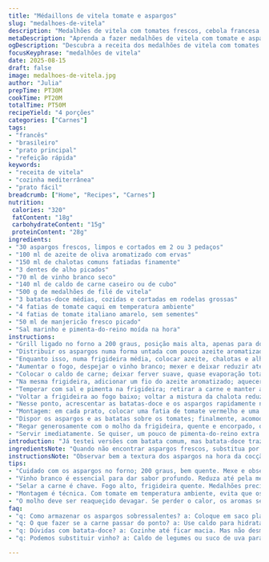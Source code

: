 ```yaml
---
title: "Médaillons de vitela tomate e aspargos"
slug: "medalhoes-de-vitela"
description: "Medalhões de vitela com tomates frescos, cebola francesa e aspargos crocantes. Com toque de vinho branco e caldo, finalizado com manjericão. Troquei as batatas grelot por batata-doce para textura e aroma diferente; usei chalotas comuns no lugar das francesas e azeite aromatizado no lugar do puro. Um prato que mistura suculência da carne, acidez do tomate, frescor das ervas e crocância do aspargo. Cozinhar à vista, observando cor, som e cheiro. Importante tirar a carne antes do ponto final para descanso. A combinação de cores é charmosa e lembra receitas mediterrâneas, sem complicação e com ingredientes facilmente encontrados no Brasil. Pronta em cerca de 45 minutos, serve quatro pessoas."
metaDescription: "Aprenda a fazer medalhões de vitela com tomate e aspargos; um prato simples, mas sofisticado, que combina sabores frescos e texturas crocantes."
ogDescription: "Descubra a receita dos medalhões de vitela com tomates e aspargos crocantes; uma explosão de sabores e texturas que impressiona."
focusKeyphrase: "medalhões de vitela"
date: 2025-08-15
draft: false
image: medalhoes-de-vitela.jpg
author: "Julia"
prepTime: PT30M
cookTime: PT20M
totalTime: PT50M
recipeYield: "4 porções"
categories: ["Carnes"]
tags:
- "francês"
- "brasileiro"
- "prato principal"
- "refeição rápida"
keywords:
- "receita de vitela"
- "cozinha mediterrânea"
- "prato fácil"
breadcrumb: ["Home", "Recipes", "Carnes"]
nutrition: 
 calories: "320"
 fatContent: "18g"
 carbohydrateContent: "15g"
 proteinContent: "28g"
ingredients:
- "30 aspargos frescos, limpos e cortados em 2 ou 3 pedaços"
- "100 ml de azeite de oliva aromatizado com ervas"
- "150 ml de chalotas comuns fatiadas finamente"
- "3 dentes de alho picados"
- "70 ml de vinho branco seco"
- "140 ml de caldo de carne caseiro ou de cubo"
- "500 g de medalhões de filé de vitela"
- "3 batatas-doce médias, cozidas e cortadas em rodelas grossas"
- "4 fatias de tomate caqui em temperatura ambiente"
- "4 fatias de tomate italiano amarelo, sem sementes"
- "50 ml de manjericão fresco picado"
- "Sal marinho e pimenta-do-reino moída na hora"
instructions:
- "Grill ligado no forno a 200 graus, posição mais alta, apenas para dourar os aspargos."
- "Distribuir os aspargos numa forma untada com pouco azeite aromatizado; salpicar sal e pimenta; assar mexendo uma vez até ficarem macios porém firmes, uns 7 minutos."
- "Enquanto isso, numa frigideira média, colocar azeite, chalotas e alho; fogo médio baixo; refogar até as chalotas ficarem translúcidas, o aroma do alho começar a estalar mas sem queimar, por uns 3 a 4 minutos."
- "Aumentar o fogo, despejar o vinho branco; mexer e deixar reduzir até a metade com som de borbulhas baixas, lembrando um líquido concentrando o sabor."
- "Colocar o caldo de carne; deixar ferver suave, quase evaporação total, por 3 minutos. Transferir essa mistura para uma tigela e reservar."
- "Na mesma frigideira, adicionar um fio do azeite aromatizado; aquecer; selar os medalhões de vitela, dourando bem ambos os lados, uns 3 minutos cada. A carne deve estar rosada no centro — nada de overcooked aqui, isso mata a textura."
- "Temperar com sal e pimenta na frigideira; retirar a carne e manter aquecida em local protegido para não ressecar — eu uso papel alumínio solto, sem pressão."
- "Voltar a frigideira ao fogo baixo; voltar a mistura da chalota reduzida (ainda deve ter aquela pegada de vinho e caldo). Provar, ajustar o sal e pimenta; essa é a base do molho, deve estar vibrante."
- "Nesse ponto, acrescentar as batatas-doce e os aspargos rapidamente na panela, só para aquecer e envolver no molho, sem desmanchar."
- "Montagem: em cada prato, colocar uma fatia de tomate vermelho e uma amarela lado a lado, formando um leito colorido; polvilhar o manjericão fresco por cima, traz frescor e aroma inconfundível."
- "Dispor os aspargos e as batatas sobre os tomates; finalmente, acomodar os medalhões sobre os legumes, criando camadas visuais e texturais."
- "Regar generosamente com o molho da frigideira, quente e encorpado, que deve pingar pelas bordas e envolver tudo."
- "Servir imediatamente. Se quiser, um pouco de pimenta-do-reino extra moída na hora por cima não faz mal."
introduction: "Já testei versões com batata comum, mas batata-doce traz mais doçura e textura macia que combina com o toque ácido dos tomates frescos. Medalhões de vitela são pratos de respeito — massa curta no fogo, para não endurecer. Cebola chalota normal quebra o galho, fácil de achar e cheia de sabor. O vinho branco reduzido junto com caldo dá corpo sem pesar; molho vai direto para a frigideira do selar a carne, somando camadas. Os aspargos assados ficam com crocância e um leve defumado, importante pra equilíbrio do prato. Aqui, aplicar técnica: deixar a carne descansar é o segredo para suculência. A montagem final não é só estética: os tomates em temperatura ambiente garantem frescor. Um prato que junta técnica e simplicidade. Resultado direto e saboroso que você controla pelo olhar e cheiro."
ingredientsNote: "Quando não encontrar aspargos frescos, substitua por vagem ou brócolis caipira cortado em pedaços pequenos. Se chalotas francesas não estiverem disponíveis, cebola roxa bem fina funciona também, com sabor mais intenso. O caldo de carne pode ser substituído por caldo de legumes para uma versão mais leve; ajuste o sal posteriormente. No lugar do azeite aromatizado, misture azeite comum com algumas folhas de alecrim ou tomilho para dar personalidade ao prato. Batata-doce roxa adiciona coloração e doçura; cozinha sempre até ficar macia, mas sem desmanchar, para manter textura nas garfadas. Os tomates usados devem estar firmes, não muito maduros, para conseguir fatias que seguram a estrutura no prato."
instructionsNote: "Observar bem a textura dos aspargos na hora da cocção: devem estar macios, mas com firmeza ao morder. Para as chalotas, o cheiro é um termômetro — aroma deve ser suave, jamais queimado. Reduzir o vinho até quase metade ajuda a concentrar sabores e eliminar o álcool, que pode amargar. Na selação da vitela, melhor usar fogo alto breve para aquele dourado que sela a carne mantendo o interior macio e rosado; use uma frigideira bem quente e um pouco de gordura para não grudar. Evite furar a carne com garfo para não perder sucos, use pinça. O molho deve ser reaquecido delicadamente para não perder aroma e sabor; quando juntar legumes, faça rápido para não desmanchar. Montagem feita com cuidado evita mistura de temperaturas, garantindo contraste quente-frio certo. Sirva na sequência para evitar perda de textura."
tips:
- "Cuidado com os aspargos no forno; 200 graus, bem quente. Mexe e observa. Fica crocante, mas não mole. Se não tiver aspargos, vagem é boa. No lugar de chalotas, cebola roxa bem fininha serve. O sabor muda, mas não comprometido."
- "Vinho branco é essencial para dar sabor profundo. Reduza até pela metade. Isso concentra o sabor; tira o amargo. Se o vinho ficar forte, adicione um pouco mais de caldo para equilibrar. Deixa mais suave. Às vezes, um gole no molho também ajuda."
- "Selar a carne é chave. Fogo alto, frigideira quente. Medalhões precisam de 3 minutos de cada lado, não mais. O centro deve ficar rosado; é a irresistibilidade. Cuidado ao furar a carne; evita que os sucos saiam. Use pinça."
- "Montagem é técnica. Com tomate em temperatura ambiente, evita que os sabores se misturem. Camadas, cores. Isso não é só para o olho; representa frescor que dá aquela sensação boa. A apresentação impacta na fome das pessoas."
- "O molho deve ser reaqueçido devagar. Se perder o calor, os aromas se vão. Mistura os legumes rápido; assim não desmancha. O tempo importa. Olhar, cheirar a comida alinha os sentidos e o paladar. Cozinhar é mais sensação."
faq:
- "q: Como armazenar os aspargos sobressalentes? a: Coloque em saco plástico. Isso mantém frescor. Na geladeira, dura 2 dias. Se desidratarem, pode ferventar com uma pitada de sal."
- "q: O que fazer se a carne passar do ponto? a: Use caldo para hidratar rapidamente. Regar a carne. Reduzir fogo, cobrir e deixar aquecer de novo pode não arruinar. Mas sempre se controla na hora de retirar."
- "q: Dúvidas com batata-doce? a: Cozinhe até ficar macia. Mas não desmanchar. Se ficar dura, tempo extra no fogo. O descanso faz a textura ficar perfeita. Observa e adapta."
- "q: Podemos substituir vinho? a: Caldo de legumes ou suco de uva para uma versão sem álcool. A acidez do suco dá algum frescor. Vibrações de sabor também."

---
```

